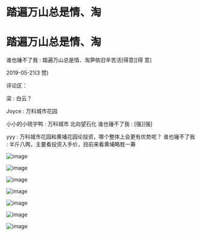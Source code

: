 # 踏遍万山总是情、淘

# 踏遍万山总是情、淘

谁也锤不了我 : 踏遍万山总是情、淘笋依旧辛苦活[得意][得 意]

2019-05-21(3 赞)

评论区：

梁 : 白云？

Joyce : 万科城市花园

小小的小晓宇鸭 : 万科城市 北向望石化 谁也锤不了我 : [强][强]

yyy : 万科城市花园和黄埔花园论投资，哪个整体上会更有优势呢？ 谁也锤不了我 : 半斤八两，主要看投资入手价，目前来看黄埔略胜一筹

![image](img/Image_0266.png)

![image](img/Image_0276.png)

![image](img/Image_0286.png)

![image](img/Image_0296.png)

![image](img/Image_0306.png)

![image](img/Image_0316.png)

![image](img/Image_0326.png)